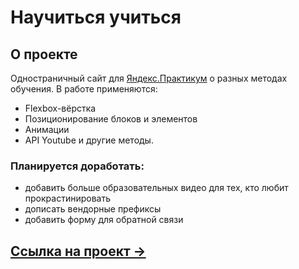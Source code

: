 # Научиться учиться

## О проекте
Одностраничный сайт для [Яндекс.Практикум](https://practicum.yandex.ru/) о разных методах обучения.
В работе применяются:
- Flexbox-вёрстка
- Позиционирование блоков и элементов
- Анимации
- API Youtube
и другие методы.

### Планируется доработать:
- добавить больше образовательных видео для тех, кто любит прокрастинировать
- дописать вендорные префиксы
- добавить форму для обратной связи

## [Ссылка на проект →](https://verachernushina.github.io/how-to-learn/index.html)
